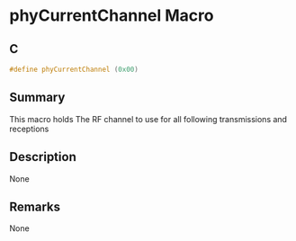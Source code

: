 # phyCurrentChannel Macro

## C

```c
#define phyCurrentChannel (0x00)

```
## Summary

This macro holds The RF channel to use for all following transmissions and receptions 

## Description

None
## Remarks

None 

